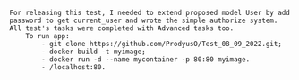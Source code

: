     For releasing this test, I needed to extend proposed model User by add password to get current_user and wrote the simple authorize system.
    All test's tasks were completed with Advanced tasks too.
        To run app:
            - git clone https://github.com/ProdyusO/Test_08_09_2022.git;
            - docker build -t myimage;
            - docker run -d --name mycontainer -p 80:80 myimage.
            - /localhost:80.
